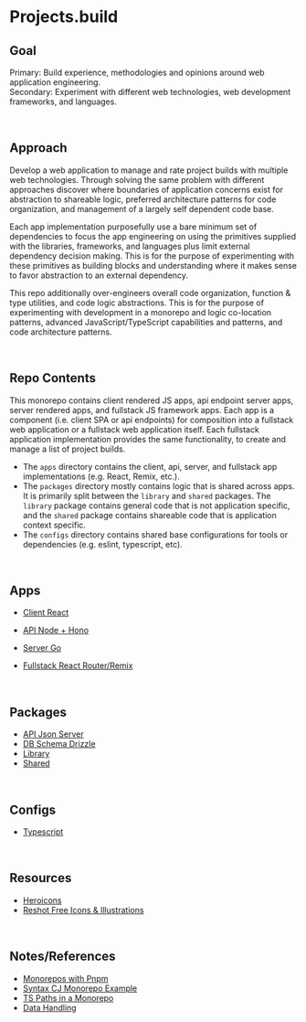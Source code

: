 # **Projects.build**

## **Goal**
Primary: Build experience, methodologies and opinions around web application engineering.  
Secondary: Experiment with different web technologies, web development frameworks, and languages.  


&nbsp;
## **Approach**
Develop a web application to manage and rate project builds with multiple web technologies. Through solving the same problem with different approaches discover where boundaries of application concerns exist for abstraction to shareable logic, preferred architecture patterns for code organization, and management of a largely self dependent code base. 

Each app implementation purposefully use a bare minimum set of dependencies to focus the app engineering on using the primitives supplied with the libraries, frameworks, and languages plus limit external dependency decision making. This is for the purpose of experimenting with these primitives as building blocks and understanding where it makes sense to favor abstraction to an external dependency. 

This repo additionally over-engineers overall code organization, function & type utilities, and code logic abstractions. This is for the purpose of experimenting with development in a monorepo and logic co-location patterns, advanced JavaScript/TypeScript capabilities and patterns, and code architecture patterns. 


&nbsp;
## **Repo Contents**
This monorepo contains client rendered JS apps, api endpoint server apps, server rendered apps, and fullstack JS framework apps. Each app is a component (i.e. client SPA or api endpoints) for composition into a fullstack web application or a fullstack web application itself. Each fullstack application implementation provides the same functionality, to create and manage a list of project builds. 

- The `apps` directory contains the client, api, server, and fullstack app implementations (e.g. React, Remix, etc.).
- The `packages` directory mostly contains logic that is shared across apps. It is primarily split between the `library` and `shared` packages. The `library` package contains general code that is not application specific, and the `shared` package contains shareable code that is application context specific. 
- The `configs` directory contains shared base configurations for tools or dependencies (e.g. eslint, typescript, etc).


&nbsp;
## **Apps**
- [Client React](./apps/client-react)
<!-- - [Client Solid](./apps/client-solid) -->
<!-- - [Client Svelte](./apps/client-svelte) -->
<!-- - [Client Qwik](./apps/client-qwik) -->

- [API Node + Hono](./apps/api-hono)

- [Server Go](./apps/server-go)

<!-- - [Fullstack Astro](./apps/fullstack-astro) -->
<!-- - [Fullstack Next](./apps/fullstack-next) -->
- [Fullstack React Router/Remix](./apps/fullstack-react-router)
<!-- - [Fullstack SolidStart](./apps/fullstack-solidstart) -->
<!-- - [Fullstack SvelteKit](./apps/fullstack-sveltekit) -->
<!-- - [Fullstack Leptos](./apps/fullstack-leptos) -->

&nbsp;
## **Packages**
- [API Json Server](./packages/api-json-server)
- [DB Schema Drizzle](./packages/db-drizzle)
- [Library](./packages/library)
- [Shared](./packages/shared)

&nbsp;
## **Configs**
<!-- biome.json must be in root folder, does not work as workspace config: https://github.com/biomejs/biome-vscode/issues/25 --> 
<!-- - [Biome](./configs/biome) -->  
<!-- - [ESlint](./configs/eslint) -->
- [Typescript](./configs/typescript)


&nbsp;
## **Resources**
- [Heroicons](https://heroicons.com/)
- [Reshot Free Icons & Illustrations](https://www.reshot.com/)


&nbsp;
## **Notes/References**
- [Monorepos with Pnpm](https://levelup.video/tutorials/monorepos-with-pnpm)
- [Syntax CJ Monorepo Example](https://www.youtube.com/watch?v=KIgPJT806D0&list=WL&index=2&t=12s)
- [TS Paths in a Monorepo](https://github.com/vercel/turbo/discussions/620)
- [Data Handling](https://nextjs.org/blog/security-nextjs-server-components-actions)